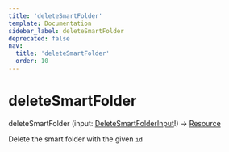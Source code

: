 ```yaml
---
title: 'deleteSmartFolder'
template: Documentation
sidebar_label: deleteSmartFolder
deprecated: false
nav:
  title: 'deleteSmartFolder'
  order: 10
---
```


# deleteSmartFolder

<div className="pb-4 font-roboto-slab text-lg"><span className="font-bold">deleteSmartFolder</span> <span style={{'fontWeight':400,'fontSize':'0.85em'}}>(input: <a href="/guardrails/docs/reference/graphql/input/DeleteSmartFolderInput">DeleteSmartFolderInput</a>!) &rarr; <a href="/guardrails/docs/reference/graphql/object/Resource">Resource</a></span>
</div>



Delete the smart folder with the given `id`